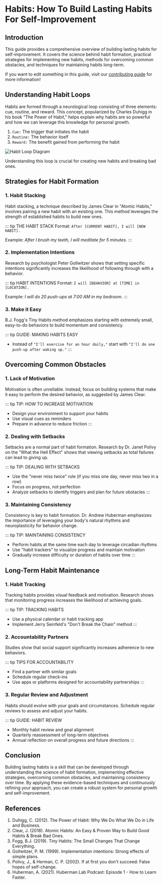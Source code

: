 # Habits: How To Build Lasting Habits For Self-Improvement

## Introduction

This guide provides a comprehensive overview of building lasting habits for self-improvement. It covers the science behind habit formation, practical strategies for implementing new habits, methods for overcoming common obstacles, and techniques for maintaining habits long-term.

If you want to edit something in this guide, visit our [contributing guide](/contributing) for more information!

## Understanding Habit Loops

Habits are formed through a neurological loop consisting of three elements: cue, routine, and reward. This concept, popularized by Charles Duhigg in his book "The Power of Habit," helps explain why habits are so powerful and how we can leverage this knowledge for personal growth.

1. `Cue:` The trigger that initiates the habit
2. `Routine:` The behavior itself
3. `Reward:` The benefit gained from performing the habit

![Habit Loop Diagram](/illustrations/habit-loop.png)

Understanding this loop is crucial for creating new habits and breaking bad ones.

## Strategies for Habit Formation

### 1. Habit Stacking

Habit stacking, a technique described by James Clear in "Atomic Habits," involves pairing a new habit with an existing one. This method leverages the strength of established habits to build new ones.

::: tip THE HABIT STACK
Format: `After [CURRENT HABIT], I will [NEW HABIT].`

Example: *After I brush my teeth, I will meditate for 5 minutes.*
:::

### 2. Implementation Intentions

Research by psychologist Peter Gollwitzer shows that setting specific intentions significantly increases the likelihood of following through with a behavior.

::: tip HABIT INTENTIONS
Format: `I will [BEHAVIOR] at [TIME] in [LOCATION].`

Example: *I will do 20 push-ups at 7:00 AM in my bedroom.*
:::

### 3. Make it Easy

B.J. Fogg's Tiny Habits method emphasizes starting with extremely small, easy-to-do behaviors to build momentum and consistency.

::: tip GUIDE: MAKING HABITS EASY
- Instead of `"I'll exercise for an hour daily,"`
start with `"I'll do one push-up after waking up."`
:::

## Overcoming Common Obstacles

### 1. Lack of Motivation

Motivation is often unreliable. Instead, focus on building systems that make it easy to perform the desired behavior, as suggested by James Clear.

::: tip TIP: HOW TO INCREASE MOTIVATION
- Design your environment to support your habits
- Use visual cues as reminders
- Prepare in advance to reduce friction
:::

### 2. Dealing with Setbacks

Setbacks are a normal part of habit formation. Research by Dr. Janet Polivy on the "What the Hell Effect" shows that viewing setbacks as total failures can lead to giving up.

::: tip TIP: DEALING WITH SETBACKS
- Use the "never miss twice" rule (if you miss one day, never miss two in a row)
- Focus on progress, not perfection
- Analyze setbacks to identify triggers and plan for future obstacles
:::

### 3. Maintaining Consistency

Consistency is key to habit formation. Dr. Andrew Huberman emphasizes the importance of leveraging your body's natural rhythms and neuroplasticity for behavior change.

::: tip TIP: MAINTAINING CONSISTENCY
- Perform habits at the same time each day to leverage circadian rhythms
- Use "habit trackers" to visualize progress and maintain motivation
- Gradually increase difficulty or duration of habits over time
:::

## Long-Term Habit Maintenance

### 1. Habit Tracking

Tracking habits provides visual feedback and motivation. Research shows that monitoring progress increases the likelihood of achieving goals.

::: tip TIP: TRACKING HABITS
- Use a physical calendar or habit tracking app
- Implement Jerry Seinfeld's "Don't Break the Chain" method
:::

### 2. Accountability Partners

Studies show that social support significantly increases adherence to new behaviors.

::: tip TIPS FOR ACCOUNTABILITY
- Find a partner with similar goals
- Schedule regular check-ins
- Use apps or platforms designed for accountability partnerships
:::

### 3. Regular Review and Adjustment

Habits should evolve with your goals and circumstances. Schedule regular reviews to assess and adjust your habits.

::: tip GUIDE: HABIT REVIEW
- Monthly habit review and goal alignment
- Quarterly reassessment of long-term objectives
- Annual reflection on overall progress and future directions
:::

## Conclusion

Building lasting habits is a skill that can be developed through understanding the science of habit formation, implementing effective strategies, overcoming common obstacles, and maintaining consistency over time. By applying these evidence-based techniques and continuously refining your approach, you can create a robust system for personal growth and self-improvement.

## References

1. Duhigg, C. (2012). The Power of Habit: Why We Do What We Do in Life and Business.
2. Clear, J. (2018). Atomic Habits: An Easy & Proven Way to Build Good Habits & Break Bad Ones.
3. Fogg, B.J. (2019). Tiny Habits: The Small Changes That Change Everything.
4. Gollwitzer, P. M. (1999). Implementation intentions: Strong effects of simple plans.
5. Polivy, J., & Herman, C. P. (2002). If at first you don't succeed: False hopes of self-change.
6. Huberman, A. (2021). Huberman Lab Podcast: Episode 1 - How to Learn Faster.
